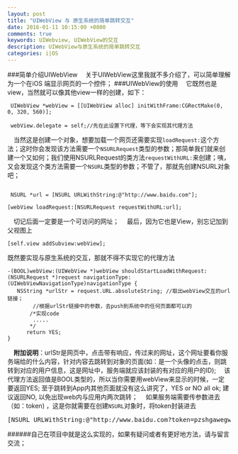 ```yaml
---
layout: post
title: "UIWebView 与 原生系统的简单跳转交互"
date: 2016-01-11 10:15:09 +0800
comments: true
keywords: UIWebview, UIWebView的交互
description: UIWebView与原生系统的简单跳转交互
categories: i|OS
---
```

###简单介绍UIWebView
 关于UIWebView这里我就不多介绍了，可以简单理解为一个在iOS 端显示网页的一个控件；
###UIWebView的使用
 它既然也是view，当然就可以像其他view一样的创建，如下：
<pre><code> UIWebView *webView = [[UIWebView alloc] initWithFrame:CGRectMake(0, 0, 320, 560)];

 webView.delegate = self;//先在此设置下代理，等下会实现其代理方法</code></pre>
 <!--more-->
 当然这是创建一个对象，想要加载一个网页还需要实现`loadRequest:`这个方法；这时你会发现该方法需要一个`NSURLRequest`类型的参数；那简单我们就来创建一个又如何；我们使用NSURLRequest的类方法`requestWithURL:`来创建；咦，又会发现这个类方法需要一个`NSURL`类型的参数；不管了，那就先创建NSURL对象吧；
<pre><code>
 NSURL *url = [NSURL URLWithString:@"http://www.baidu.com"];

[webView loadRequest:[NSURLRequest requestWithURL:url];</code></pre>
 切记后面一定要是一个可访问的网址；
 最后，因为它也是View，别忘记加到父视图上
<pre><code>[self.view addSubview:webView];</code></pre>
既然要实现与原生系统的交互，那就不得不实现它的代理方法
<pre><code>-(BOOL)webView:(UIWebView *)webView shouldStartLoadWithRequest:(NSURLRequest *)request navigationType:(UIWebViewNavigationType)navigationType {
   NSString *urlStr = request.URL.absoluteString; //取出webView交互的url链接；
        //根据urlStr链接中的参数，去push到系统中的任何页面都可以的
       /*实现code
        .....
       */
      return YES;
}</code></pre>
 <b>附加说明</b>：urlStr是网页中，点击带有响应，传过来的网址，这个网址要看你服务端给的什么内容，针对内容去跳转到对象的页面(如：是一个头像的点击，则跳转到对应的用户信息，这是网址中，服务端就应该封装的有对应的用户的ID);
 该代理方法返回值是BOOL类型的，所以当你需要用webView来显示的时候，一定要返回YES; 至于跳转到App内其他页面就没有这么讲究了，YES or NO all ok; 建议返回NO, 以免出现web内与应用内两次跳转；
 如果服务端需要传参数进去（如：token) ，这是你就需要在创建`NSURL`对象时，将token封装进去
<pre>[NSURL URLWithString:@"http://www.baidu.com?token=pzshgawegwegeugiwef93i24"]</pre>
######自己在项目中就是这么实现的，如果有疑问或者有更好地方法，请与留言交流；